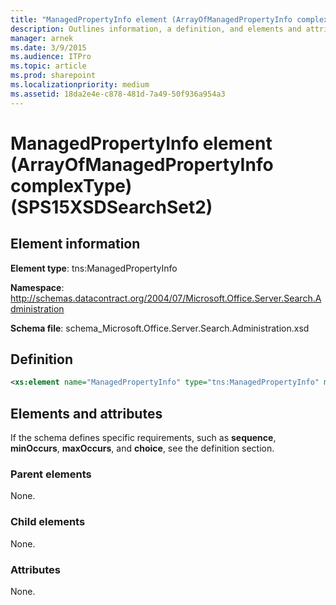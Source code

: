 ```yaml
---
title: "ManagedPropertyInfo element (ArrayOfManagedPropertyInfo complexType) (SPS15XSDSearchSet2)"
description: Outlines information, a definition, and elements and attributes for the ManagedPropertyInfo element (ArrayOfManagedPropertyInfo complexType).
manager: arnek
ms.date: 3/9/2015
ms.audience: ITPro
ms.topic: article
ms.prod: sharepoint
ms.localizationpriority: medium
ms.assetid: 18da2e4e-c878-481d-7a49-50f936a954a3
---
```


# ManagedPropertyInfo element (ArrayOfManagedPropertyInfo complexType) (SPS15XSDSearchSet2)

 
  
## Element information
**Element type**: tns:ManagedPropertyInfo

**Namespace**: http://schemas.datacontract.org/2004/07/Microsoft.Office.Server.Search.Administration 

**Schema file**: schema_Microsoft.Office.Server.Search.Administration.xsd
   
## Definition

```XML
<xs:element name="ManagedPropertyInfo" type="tns:ManagedPropertyInfo" minOccurs="0" maxOccurs="unbounded"></xs:element>

```

## Elements and attributes

If the schema defines specific requirements, such as **sequence**, **minOccurs**, **maxOccurs**, and **choice**, see the definition section. 
  
### Parent elements

None.
  
### Child elements

None.
  
### Attributes

None.
  


